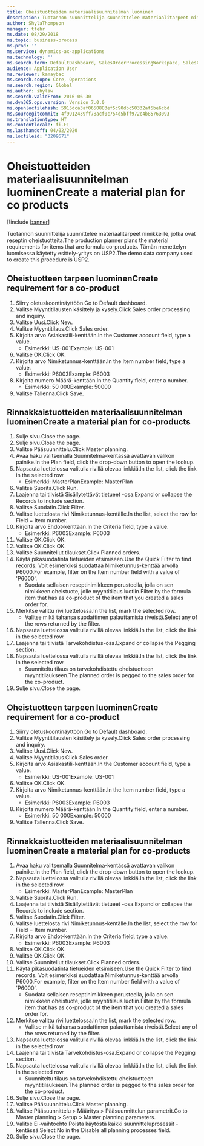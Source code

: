 ```yaml
---
title: Oheistuotteiden materiaalisuunnitelman luominen
description: Tuotannon suunnittelija suunnittelee materiaalitarpeet nimikkeille, jotka ovat reseptin oheistuotteita.
author: ShylaThompson
manager: tfehr
ms.date: 08/29/2018
ms.topic: business-process
ms.prod: ''
ms.service: dynamics-ax-applications
ms.technology: ''
ms.search.form: DefaultDashboard, SalesOrderProcessingWorkspace, SalesCreateOrder, SalesTable, ReqCreatePlanWorkspace, ReqTransPlanCard, SysQueryForm, ReqTransPo
audience: Application User
ms.reviewer: kamaybac
ms.search.scope: Core, Operations
ms.search.region: Global
ms.author: shylaw
ms.search.validFrom: 2016-06-30
ms.dyn365.ops.version: Version 7.0.0
ms.openlocfilehash: 5915dca3af0650883ef5c90dbc50332af5be6cbd
ms.sourcegitcommit: 4f9912439ff78acf0c754d5bff972c4b85763093
ms.translationtype: HT
ms.contentlocale: fi-FI
ms.lasthandoff: 04/02/2020
ms.locfileid: "3209671"
---
```

# <a name="create-a-material-plan-for-co-products"></a><span data-ttu-id="0b7e0-103">Oheistuotteiden materiaalisuunnitelman luominen</span><span class="sxs-lookup"><span data-stu-id="0b7e0-103">Create a material plan for co products</span></span>

[!include [banner](../../includes/banner.md)]

<span data-ttu-id="0b7e0-104">Tuotannon suunnittelija suunnittelee materiaalitarpeet nimikkeille, jotka ovat reseptin oheistuotteita.</span><span class="sxs-lookup"><span data-stu-id="0b7e0-104">The production planner plans the material requirements for items that are formula co-products.</span></span> <span data-ttu-id="0b7e0-105">Tämän menettelyn luomisessa käytetty esittely-yritys on USP2.</span><span class="sxs-lookup"><span data-stu-id="0b7e0-105">The demo data company used to create this procedure is USP2.</span></span>


## <a name="create-requirement-for-a-co-product"></a><span data-ttu-id="0b7e0-106">Oheistuotteen tarpeen luominen</span><span class="sxs-lookup"><span data-stu-id="0b7e0-106">Create requirement for a co-product</span></span>
1. <span data-ttu-id="0b7e0-107">Siirry oletuskoontinäyttöön.</span><span class="sxs-lookup"><span data-stu-id="0b7e0-107">Go to Default dashboard.</span></span>
2. <span data-ttu-id="0b7e0-108">Valitse Myyntitilausten käsittely ja kysely.</span><span class="sxs-lookup"><span data-stu-id="0b7e0-108">Click Sales order processing and inquiry.</span></span>
3. <span data-ttu-id="0b7e0-109">Valitse Uusi.</span><span class="sxs-lookup"><span data-stu-id="0b7e0-109">Click New.</span></span>
4. <span data-ttu-id="0b7e0-110">Valitse Myyntitilaus.</span><span class="sxs-lookup"><span data-stu-id="0b7e0-110">Click Sales order.</span></span>
5. <span data-ttu-id="0b7e0-111">Kirjoita arvo Asiakastili-kenttään.</span><span class="sxs-lookup"><span data-stu-id="0b7e0-111">In the Customer account field, type a value.</span></span>
    * <span data-ttu-id="0b7e0-112">Esimerkki: US-001</span><span class="sxs-lookup"><span data-stu-id="0b7e0-112">Example: US-001</span></span>  
6. <span data-ttu-id="0b7e0-113">Valitse OK.</span><span class="sxs-lookup"><span data-stu-id="0b7e0-113">Click OK.</span></span>
7. <span data-ttu-id="0b7e0-114">Kirjoita arvo Nimiketunnus-kenttään.</span><span class="sxs-lookup"><span data-stu-id="0b7e0-114">In the Item number field, type a value.</span></span>
    * <span data-ttu-id="0b7e0-115">Esimerkki: P6003</span><span class="sxs-lookup"><span data-stu-id="0b7e0-115">Example: P6003</span></span>  
8. <span data-ttu-id="0b7e0-116">Kirjoita numero Määrä-kenttään.</span><span class="sxs-lookup"><span data-stu-id="0b7e0-116">In the Quantity field, enter a number.</span></span>
    * <span data-ttu-id="0b7e0-117">Esimerkki: 50 000</span><span class="sxs-lookup"><span data-stu-id="0b7e0-117">Example: 50000</span></span>  
9. <span data-ttu-id="0b7e0-118">Valitse Tallenna.</span><span class="sxs-lookup"><span data-stu-id="0b7e0-118">Click Save.</span></span>

## <a name="create-a-material-plan-for-co-products"></a><span data-ttu-id="0b7e0-119">Rinnakkaistuotteiden materiaalisuunnitelman luominen</span><span class="sxs-lookup"><span data-stu-id="0b7e0-119">Create a material plan for co-products</span></span>
1. <span data-ttu-id="0b7e0-120">Sulje sivu.</span><span class="sxs-lookup"><span data-stu-id="0b7e0-120">Close the page.</span></span>
2. <span data-ttu-id="0b7e0-121">Sulje sivu.</span><span class="sxs-lookup"><span data-stu-id="0b7e0-121">Close the page.</span></span>
3. <span data-ttu-id="0b7e0-122">Valitse Pääsuunnittelu.</span><span class="sxs-lookup"><span data-stu-id="0b7e0-122">Click Master planning.</span></span>
4. <span data-ttu-id="0b7e0-123">Avaa haku valitsemalla Suunnitelma-kentässä avattavan valikon painike.</span><span class="sxs-lookup"><span data-stu-id="0b7e0-123">In the Plan field, click the drop-down button to open the lookup.</span></span>
5. <span data-ttu-id="0b7e0-124">Napsauta luettelossa valitulla rivillä olevaa linkkiä.</span><span class="sxs-lookup"><span data-stu-id="0b7e0-124">In the list, click the link in the selected row.</span></span>
    * <span data-ttu-id="0b7e0-125">Esimerkki: MasterPlan</span><span class="sxs-lookup"><span data-stu-id="0b7e0-125">Example: MasterPlan</span></span>  
6. <span data-ttu-id="0b7e0-126">Valitse Suorita.</span><span class="sxs-lookup"><span data-stu-id="0b7e0-126">Click Run.</span></span>
7. <span data-ttu-id="0b7e0-127">Laajenna tai tiivistä Sisällytettävät tietueet -osa.</span><span class="sxs-lookup"><span data-stu-id="0b7e0-127">Expand or collapse the Records to include section.</span></span>
8. <span data-ttu-id="0b7e0-128">Valitse Suodatin.</span><span class="sxs-lookup"><span data-stu-id="0b7e0-128">Click Filter.</span></span>
9. <span data-ttu-id="0b7e0-129">Valitse luettelosta rivi Nimiketunnus-kentälle.</span><span class="sxs-lookup"><span data-stu-id="0b7e0-129">In the list, select the row for Field = Item number.</span></span>
10. <span data-ttu-id="0b7e0-130">Kirjoita arvo Ehdot-kenttään.</span><span class="sxs-lookup"><span data-stu-id="0b7e0-130">In the Criteria field, type a value.</span></span>
    * <span data-ttu-id="0b7e0-131">Esimerkki: P6003</span><span class="sxs-lookup"><span data-stu-id="0b7e0-131">Example: P6003</span></span>  
11. <span data-ttu-id="0b7e0-132">Valitse OK.</span><span class="sxs-lookup"><span data-stu-id="0b7e0-132">Click OK.</span></span>
12. <span data-ttu-id="0b7e0-133">Valitse OK.</span><span class="sxs-lookup"><span data-stu-id="0b7e0-133">Click OK.</span></span>
13. <span data-ttu-id="0b7e0-134">Valitse Suunnitellut tilaukset.</span><span class="sxs-lookup"><span data-stu-id="0b7e0-134">Click Planned orders.</span></span>
14. <span data-ttu-id="0b7e0-135">Käytä pikasuodatinta tietueiden etsimiseen.</span><span class="sxs-lookup"><span data-stu-id="0b7e0-135">Use the Quick Filter to find records.</span></span> <span data-ttu-id="0b7e0-136">Voit esimerkiksi suodattaa Nimiketunnus-kenttää arvolla P6000.</span><span class="sxs-lookup"><span data-stu-id="0b7e0-136">For example, filter on the Item number field with a value of 'P6000'.</span></span>
    * <span data-ttu-id="0b7e0-137">Suodata sellaisen reseptinimikkeen perusteella, jolla on sen nimikkeen oheistuote, jolle myyntitilaus luotiin.</span><span class="sxs-lookup"><span data-stu-id="0b7e0-137">Filter by the formula item that has as co-product of the item that you created a sales order for.</span></span>  
15. <span data-ttu-id="0b7e0-138">Merkitse valittu rivi luettelossa.</span><span class="sxs-lookup"><span data-stu-id="0b7e0-138">In the list, mark the selected row.</span></span>
    * <span data-ttu-id="0b7e0-139">Valitse mikä tahansa suodattimen palauttamista riveistä.</span><span class="sxs-lookup"><span data-stu-id="0b7e0-139">Select any of the rows returned by the filter.</span></span>  
16. <span data-ttu-id="0b7e0-140">Napsauta luettelossa valitulla rivillä olevaa linkkiä.</span><span class="sxs-lookup"><span data-stu-id="0b7e0-140">In the list, click the link in the selected row.</span></span>
17. <span data-ttu-id="0b7e0-141">Laajenna tai tiivistä Tarvekohdistus-osa.</span><span class="sxs-lookup"><span data-stu-id="0b7e0-141">Expand or collapse the Pegging section.</span></span>
18. <span data-ttu-id="0b7e0-142">Napsauta luettelossa valitulla rivillä olevaa linkkiä.</span><span class="sxs-lookup"><span data-stu-id="0b7e0-142">In the list, click the link in the selected row.</span></span>
    * <span data-ttu-id="0b7e0-143">Suunniteltu tilaus on tarvekohdistettu oheistuotteen myyntitilaukseen.</span><span class="sxs-lookup"><span data-stu-id="0b7e0-143">The planned order is pegged to the sales order for the co-product.</span></span>  
19. <span data-ttu-id="0b7e0-144">Sulje sivu.</span><span class="sxs-lookup"><span data-stu-id="0b7e0-144">Close the page.</span></span>

## <a name="create-requirement-for-a-co-product"></a><span data-ttu-id="0b7e0-145">Oheistuotteen tarpeen luominen</span><span class="sxs-lookup"><span data-stu-id="0b7e0-145">Create requirement for a co-product</span></span>
1. <span data-ttu-id="0b7e0-146">Siirry oletuskoontinäyttöön.</span><span class="sxs-lookup"><span data-stu-id="0b7e0-146">Go to Default dashboard.</span></span>
2. <span data-ttu-id="0b7e0-147">Valitse Myyntitilausten käsittely ja kysely.</span><span class="sxs-lookup"><span data-stu-id="0b7e0-147">Click Sales order processing and inquiry.</span></span>
3. <span data-ttu-id="0b7e0-148">Valitse Uusi.</span><span class="sxs-lookup"><span data-stu-id="0b7e0-148">Click New.</span></span>
4. <span data-ttu-id="0b7e0-149">Valitse Myyntitilaus.</span><span class="sxs-lookup"><span data-stu-id="0b7e0-149">Click Sales order.</span></span>
5. <span data-ttu-id="0b7e0-150">Kirjoita arvo Asiakastili-kenttään.</span><span class="sxs-lookup"><span data-stu-id="0b7e0-150">In the Customer account field, type a value.</span></span>
    * <span data-ttu-id="0b7e0-151">Esimerkki: US-001</span><span class="sxs-lookup"><span data-stu-id="0b7e0-151">Example: US-001</span></span>  
6. <span data-ttu-id="0b7e0-152">Valitse OK.</span><span class="sxs-lookup"><span data-stu-id="0b7e0-152">Click OK.</span></span>
7. <span data-ttu-id="0b7e0-153">Kirjoita arvo Nimiketunnus-kenttään.</span><span class="sxs-lookup"><span data-stu-id="0b7e0-153">In the Item number field, type a value.</span></span>
    * <span data-ttu-id="0b7e0-154">Esimerkki: P6003</span><span class="sxs-lookup"><span data-stu-id="0b7e0-154">Example: P6003</span></span>  
8. <span data-ttu-id="0b7e0-155">Kirjoita numero Määrä-kenttään.</span><span class="sxs-lookup"><span data-stu-id="0b7e0-155">In the Quantity field, enter a number.</span></span>
    * <span data-ttu-id="0b7e0-156">Esimerkki: 50 000</span><span class="sxs-lookup"><span data-stu-id="0b7e0-156">Example: 50000</span></span>  
9. <span data-ttu-id="0b7e0-157">Valitse Tallenna.</span><span class="sxs-lookup"><span data-stu-id="0b7e0-157">Click Save.</span></span>

## <a name="create-a-material-plan-for-co-products"></a><span data-ttu-id="0b7e0-158">Rinnakkaistuotteiden materiaalisuunnitelman luominen</span><span class="sxs-lookup"><span data-stu-id="0b7e0-158">Create a material plan for co-products</span></span>
1. <span data-ttu-id="0b7e0-159">Avaa haku valitsemalla Suunnitelma-kentässä avattavan valikon painike.</span><span class="sxs-lookup"><span data-stu-id="0b7e0-159">In the Plan field, click the drop-down button to open the lookup.</span></span>
2. <span data-ttu-id="0b7e0-160">Napsauta luettelossa valitulla rivillä olevaa linkkiä.</span><span class="sxs-lookup"><span data-stu-id="0b7e0-160">In the list, click the link in the selected row.</span></span>
    * <span data-ttu-id="0b7e0-161">Esimerkki: MasterPlan</span><span class="sxs-lookup"><span data-stu-id="0b7e0-161">Example: MasterPlan</span></span>  
3. <span data-ttu-id="0b7e0-162">Valitse Suorita.</span><span class="sxs-lookup"><span data-stu-id="0b7e0-162">Click Run.</span></span>
4. <span data-ttu-id="0b7e0-163">Laajenna tai tiivistä Sisällytettävät tietueet -osa.</span><span class="sxs-lookup"><span data-stu-id="0b7e0-163">Expand or collapse the Records to include section.</span></span>
5. <span data-ttu-id="0b7e0-164">Valitse Suodatin.</span><span class="sxs-lookup"><span data-stu-id="0b7e0-164">Click Filter.</span></span>
6. <span data-ttu-id="0b7e0-165">Valitse luettelosta rivi Nimiketunnus-kentälle.</span><span class="sxs-lookup"><span data-stu-id="0b7e0-165">In the list, select the row for Field = Item number.</span></span>
7. <span data-ttu-id="0b7e0-166">Kirjoita arvo Ehdot-kenttään.</span><span class="sxs-lookup"><span data-stu-id="0b7e0-166">In the Criteria field, type a value.</span></span>
    * <span data-ttu-id="0b7e0-167">Esimerkki: P6003</span><span class="sxs-lookup"><span data-stu-id="0b7e0-167">Example: P6003</span></span>  
8. <span data-ttu-id="0b7e0-168">Valitse OK.</span><span class="sxs-lookup"><span data-stu-id="0b7e0-168">Click OK.</span></span>
9. <span data-ttu-id="0b7e0-169">Valitse OK.</span><span class="sxs-lookup"><span data-stu-id="0b7e0-169">Click OK.</span></span>
10. <span data-ttu-id="0b7e0-170">Valitse Suunnitellut tilaukset.</span><span class="sxs-lookup"><span data-stu-id="0b7e0-170">Click Planned orders.</span></span>
11. <span data-ttu-id="0b7e0-171">Käytä pikasuodatinta tietueiden etsimiseen.</span><span class="sxs-lookup"><span data-stu-id="0b7e0-171">Use the Quick Filter to find records.</span></span> <span data-ttu-id="0b7e0-172">Voit esimerkiksi suodattaa Nimiketunnus-kenttää arvolla P6000.</span><span class="sxs-lookup"><span data-stu-id="0b7e0-172">For example, filter on the Item number field with a value of 'P6000'.</span></span>
    * <span data-ttu-id="0b7e0-173">Suodata sellaisen reseptinimikkeen perusteella, jolla on sen nimikkeen oheistuote, jolle myyntitilaus luotiin.</span><span class="sxs-lookup"><span data-stu-id="0b7e0-173">Filter by the formula item that has as co-product of the item that you created a sales order for.</span></span>  
12. <span data-ttu-id="0b7e0-174">Merkitse valittu rivi luettelossa.</span><span class="sxs-lookup"><span data-stu-id="0b7e0-174">In the list, mark the selected row.</span></span>
    * <span data-ttu-id="0b7e0-175">Valitse mikä tahansa suodattimen palauttamista riveistä.</span><span class="sxs-lookup"><span data-stu-id="0b7e0-175">Select any of the rows returned by the filter.</span></span>  
13. <span data-ttu-id="0b7e0-176">Napsauta luettelossa valitulla rivillä olevaa linkkiä.</span><span class="sxs-lookup"><span data-stu-id="0b7e0-176">In the list, click the link in the selected row.</span></span>
14. <span data-ttu-id="0b7e0-177">Laajenna tai tiivistä Tarvekohdistus-osa.</span><span class="sxs-lookup"><span data-stu-id="0b7e0-177">Expand or collapse the Pegging section.</span></span>
15. <span data-ttu-id="0b7e0-178">Napsauta luettelossa valitulla rivillä olevaa linkkiä.</span><span class="sxs-lookup"><span data-stu-id="0b7e0-178">In the list, click the link in the selected row.</span></span>
    * <span data-ttu-id="0b7e0-179">Suunniteltu tilaus on tarvekohdistettu oheistuotteen myyntitilaukseen.</span><span class="sxs-lookup"><span data-stu-id="0b7e0-179">The planned order is pegged to the sales order for the co-product.</span></span>  
16. <span data-ttu-id="0b7e0-180">Sulje sivu.</span><span class="sxs-lookup"><span data-stu-id="0b7e0-180">Close the page.</span></span>
17. <span data-ttu-id="0b7e0-181">Valitse Pääsuunnittelu.</span><span class="sxs-lookup"><span data-stu-id="0b7e0-181">Click Master planning.</span></span>
18. <span data-ttu-id="0b7e0-182">Valitse Pääsuunnittelu > Määritys > Pääsuunnittelun parametrit.</span><span class="sxs-lookup"><span data-stu-id="0b7e0-182">Go to Master planning > Setup > Master planning parameters.</span></span>
19. <span data-ttu-id="0b7e0-183">Valitse Ei-vaihtoehto Poista käytöstä kaikki suunnitteluprosessit -kentässä.</span><span class="sxs-lookup"><span data-stu-id="0b7e0-183">Select No in the Disable all planning processes field.</span></span>
20. <span data-ttu-id="0b7e0-184">Sulje sivu.</span><span class="sxs-lookup"><span data-stu-id="0b7e0-184">Close the page.</span></span>

